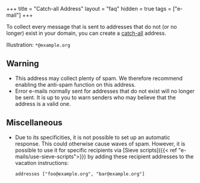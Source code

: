 +++
title = "Catch-all Address"
layout = "faq"
hidden = true
tags = ["e-mail"]
+++

To collect every message that is sent to addresses that do not (or no longer) exist in your domain, you can create a [catch-all](https://en.wikipedia.org/wiki/Email_filtering#Methods) address.

Illustration: `*@example.org`

## Warning

- This address may collect plenty of spam. We therefore recommend enabling the anti-spam function on this address.
- Error e-mails normally sent for addresses that do not exist will no longer be sent. It is up to you to warn senders who may believe that the address is a valid one.

## Miscellaneous
- Due to its specificities, it is not possible to set up an automatic response. This could otherwise cause waves of spam.
    However, it is possible to use it for specific recipients via [Sieve scripts]({{< ref "e-mails/use-sieve-scripts">}}) by adding these recipient addresses to the vacation instructions:

	```
	addresses ["foo@example.org", "bar@example.org"]
